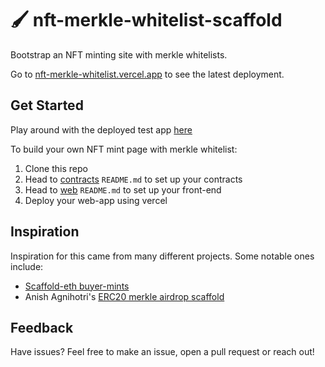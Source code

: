 # 🖌️ nft-merkle-whitelist-scaffold
Bootstrap an NFT minting site with merkle whitelists.


Go to [nft-merkle-whitelist.vercel.app](https://nft-merkle-whitelist.vercel.app/) to see the latest deployment.

## Get Started
Play around with the deployed test app [here](https://nft-merkle-whitelist.vercel.app/)

To build your own NFT mint page with merkle whitelist:
1. Clone this repo
2. Head to [contracts](https://github.com/straightupjac/nft-merkle-whitelist-scaffold/tree/main/contracts) `README.md` to set up your contracts
3. Head to [web](https://github.com/straightupjac/nft-merkle-whitelist-scaffold/tree/main/web) `README.md` to set up your front-end
4. Deploy your web-app using vercel

## Inspiration
Inspiration for this came from many different projects. Some notable ones include:
- [Scaffold-eth buyer-mints](https://github.com/scaffold-eth/scaffold-eth/tree/buyer-mints-nft)
- Anish Agnihotri's [ERC20 merkle airdrop scaffold](https://github.com/Anish-Agnihotri/merkle-airdrop-starter)
## Feedback
Have issues? Feel free to make an issue, open a pull request or reach out!
